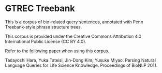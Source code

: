 # GTREC Treebank

This is a corpus of bio-related query sentences, annotated with Penn Treebank-style phrase structure trees.

This corpus is provided under the Creative Commons Attribution 4.0 International Public License (CC BY 4.0).

Refer to the following paper when using this corpus.

Tadayoshi Hara, Yuka Tateisi, Jin-Dong Kim, Yusuke Miyao.
Parsing Natural Language Queries for Life Science Knowledge.
Proceedings of BioNLP 2011.

